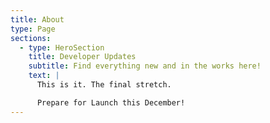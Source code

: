 ```yaml
---
title: About
type: Page
sections:
  - type: HeroSection
    title: Developer Updates
    subtitle: Find everything new and in the works here!
    text: |
      This is it. The final stretch.

      Prepare for Launch this December!
---
```

